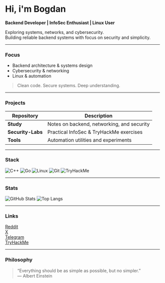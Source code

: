 # Hi, i'm Bogdan

**Backend Developer | InfoSec Enthusiast | Linux User**

Exploring systems, networks, and cybersecurity.  
Building reliable backend systems with focus on security and simplicity.

---

### Focus
- Backend architecture & systems design  
- Cybersecurity & networking  
- Linux & automation  

> Clean code. Secure systems. Deep understanding.

---

### Projects
| Repository | Description |
|-------------|-------------|
| **Study** | Notes on backend, networking, and security |
| **Security-Labs** | Practical InfoSec & TryHackMe exercises |
| **Tools** | Automation utilities and experiments |

---

### Stack
![C++](https://img.shields.io/badge/C++-0A0A0A?style=for-the-badge&logo=cplusplus&logoColor=white)
![Go](https://img.shields.io/badge/Go-0A0A0A?style=for-the-badge&logo=go&logoColor=white)
![Linux](https://img.shields.io/badge/Linux-0A0A0A?style=for-the-badge&logo=linux&logoColor=white)
![Git](https://img.shields.io/badge/Git-0A0A0A?style=for-the-badge&logo=git&logoColor=white)
![TryHackMe](https://img.shields.io/badge/TryHackMe-0A0A0A?style=for-the-badge&logo=tryhackme&logoColor=white)

---

### Stats
![GitHub Stats](https://github-readme-stats.vercel.app/api?username=rekonoov&show_icons=false&theme=transparent&hide_border=true)
![Top Langs](https://github-readme-stats.vercel.app/api/top-langs/?username=rekonoov&layout=compact&theme=transparent&hide_border=true)

---

### Links
[Reddit](https://www.reddit.com/user/Rekonov)  
[X](https://x.com/Rekoonov)  
[Telegram](https://t.me/rekoonov)  
[TryHackMe](https://tryhackme.com/p/rekoonov)

---

### Philosophy
> “Everything should be as simple as possible, but no simpler.”  
> — Albert Einstein
